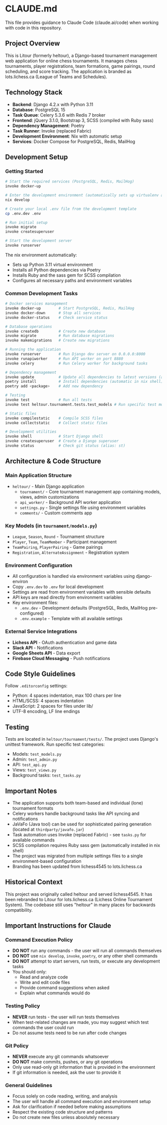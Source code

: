 # CLAUDE.md

This file provides guidance to Claude Code (claude.ai/code) when working with code in this repository.

## Project Overview

This is Litour (formerly heltour), a Django-based tournament management web application for online chess tournaments. It manages chess tournaments, player registrations, team formations, game pairings, round scheduling, and score tracking. The application is branded as lots.lichess.ca (League of Teams and Schedules).

## Technology Stack

- **Backend**: Django 4.2.x with Python 3.11
- **Database**: PostgreSQL 15
- **Task Queue**: Celery 5.3.6 with Redis 7 broker
- **Frontend**: jQuery 3.1.0, Bootstrap 3, SCSS (compiled with Ruby sass)
- **Dependency Management**: Poetry
- **Task Runner**: Invoke (replaced Fabric)
- **Development Environment**: Nix with automatic setup
- **Services**: Docker Compose for PostgreSQL, Redis, MailHog

## Development Setup

### Getting Started
```bash
# Start the required services (PostgreSQL, Redis, MailHog)
invoke docker-up

# Enter the development environment (automatically sets up virtualenv and installs dependencies)
nix develop

# Create your local .env file from the development template
cp .env.dev .env

# Run initial setup
invoke migrate
invoke createsuperuser

# Start the development server
invoke runserver
```

The nix environment automatically:
- Sets up Python 3.11 virtual environment
- Installs all Python dependencies via Poetry
- Installs Ruby and the sass gem for SCSS compilation
- Configures all necessary paths and environment variables

### Common Development Tasks

```bash
# Docker services management
invoke docker-up        # Start PostgreSQL, Redis, MailHog
invoke docker-down      # Stop all services
invoke docker-status    # Check service status

# Database operations
invoke createdb         # Create new database
invoke migrate          # Run database migrations
invoke makemigrations   # Create new migrations

# Running the application
invoke runserver        # Run Django dev server on 0.0.0.0:8000
invoke runapiworker     # Run API worker on port 8880
invoke celery           # Run Celery worker for background tasks

# Dependency management
invoke update           # Update all dependencies to latest versions (alias: up)
poetry install          # Install dependencies (automatic in nix shell)
poetry add <package>    # Add new dependency

# Testing
invoke test             # Run all tests
invoke test heltour.tournament.tests.test_models # Run specific test module

# Static files
invoke compilestatic    # Compile SCSS files
invoke collectstatic    # Collect static files

# Development utilities
invoke shell            # Start Django shell
invoke createsuperuser  # Create a Django superuser
invoke status           # Check git status (alias: st)
```


## Architecture & Code Structure

### Main Application Structure

- `heltour/` - Main Django application
  - `tournament/` - Core tournament management app containing models, views, admin customizations
  - `api_worker/` - Background API worker application
  - `settings.py` - Single settings file using environment variables
  - `comments/` - Custom comments app

### Key Models (in `tournament/models.py`)

- `League`, `Season`, `Round` - Tournament structure
- `Player`, `Team`, `TeamMember` - Participant management
- `TeamPairing`, `PlayerPairing` - Game pairings
- `Registration`, `AlternateAssignment` - Registration system

### Environment Configuration

- All configuration is handled via environment variables using django-environ
- Copy `.env.dev` to `.env` for local development
- Settings are read from environment variables with sensible defaults
- API keys are read directly from environment variables
- Key environment files:
  - `.env.dev` - Development defaults (PostgreSQL, Redis, MailHog pre-configured)
  - `.env.example` - Template with all available settings

### External Service Integrations

- **Lichess API** - OAuth authentication and game data
- **Slack API** - Notifications
- **Google Sheets API** - Data export
- **Firebase Cloud Messaging** - Push notifications

## Code Style Guidelines

Follow `.editorconfig` settings:

- Python: 4 spaces indentation, max 100 chars per line
- HTML/SCSS: 4 spaces indentation
- JavaScript: 2 spaces for files under lib/
- UTF-8 encoding, LF line endings

## Testing

Tests are located in `heltour/tournament/tests/`. The project uses Django's unittest framework. Run specific test categories:

- Models: `test_models.py`
- Admin: `test_admin.py`
- API: `test_api.py`
- Views: `test_views.py`
- Background tasks: `test_tasks.py`

## Important Notes

- The application supports both team-based and individual (lone) tournament formats
- Celery workers handle background tasks like API syncing and notifications
- JaVaFo (Java tool) can be used for sophisticated pairing generation (located at `thirdparty/javafo.jar`)
- Task automation uses Invoke (replaced Fabric) - see `tasks.py` for available commands
- SCSS compilation requires Ruby sass gem (automatically installed in nix shell)
- The project was migrated from multiple settings files to a single environment-based configuration
- Branding has been updated from lichess4545 to lots.lichess.ca

## Historical Context

This project was originally called heltour and served lichess4545. It has been rebranded to Litour for lots.lichess.ca (Lichess Online Tournament System). The codebase still uses "heltour" in many places for backwards compatibility.

## Important Instructions for Claude

### Command Execution Policy
- **DO NOT** run any commands - the user will run all commands themselves
- **DO NOT** use `nix develop`, `invoke`, `poetry`, or any other shell commands
- **DO NOT** attempt to start servers, run tests, or execute any development tasks
- You should only:
  - Read and analyze code
  - Write and edit code files
  - Provide command suggestions when asked
  - Explain what commands would do

### Testing Policy
- **NEVER** run tests - the user will run tests themselves
- When test-related changes are made, you may suggest which test commands the user could run
- Do not assume tests need to be run after code changes

### Git Policy
- **NEVER** execute any git commands whatsoever
- **DO NOT** make commits, pushes, or any git operations
- Only use read-only git information that is provided in the environment
- If git information is needed, ask the user to provide it

### General Guidelines
- Focus solely on code reading, writing, and analysis
- The user will handle all command execution and environment setup
- Ask for clarification if needed before making assumptions
- Respect the existing code structure and patterns
- Do not create new files unless absolutely necessary
